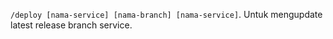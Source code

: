 `/deploy [nama-service] [nama-branch] [nama-service]`. Untuk mengupdate latest release branch service.

